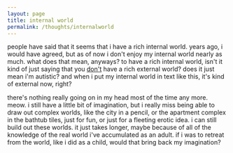```yaml
---
layout: page
title: internal world
permalink: /thoughts/internalworld
---
```


people have said that it seems that i have a rich internal world. years ago, i would have agreed, but as of now i don't enjoy my internal world nearly as much. what does that mean, anyways? to have a rich internal world, isn't it kind of just saying that you [don't](/thoughts/meanreversion) have a rich external world? does it just mean i'm autistic? and when i put my internal world in text like this, it's kind of external now, right?

there's nothing really going on in my head most of the time any more. meow. i still have a little bit of imagination, but i really miss being able to draw out complex worlds, like the city in a pencil, or the apartment complex in the bathtub tiles, just for fun, or just for a fleeting erotic idea. i can still build out these worlds. it just takes longer, maybe because of all of the knowledge of the real world i've accumulated as an adult. if i was to retreat from the world, like i did as a child, would that bring back my imagination?





